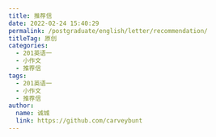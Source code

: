 ```yaml
---
title: 推荐信
date: 2022-02-24 15:40:29
permalink: /postgraduate/english/letter/recommendation/
titleTag: 原创
categories: 
  - 201英语一
  - 小作文
  - 推荐信
tags: 
  - 201英语一
  - 小作文
  - 推荐信
author: 
  name: 诚城
  link: https://github.com/carveybunt
---
```

